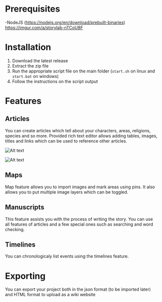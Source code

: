 # Prerequisites
-NodeJS (https://nodejs.org/en/download/prebuilt-binaries)
https://imgur.com/a/storylab-nTCoU8F

# Installation
 1. Download the latest release
 2. Extract the zip file
 3. Run the appropriate script file on the main folder (`start.sh` on linux and `start.bat` on windows)
 4. Follow the instructions on the script output
# Features

## Articles
You can create articles which tell about your characters, areas, religions, species and so more. Provided rich text editor allows adding tables, images, titles and links which can be used to reference other articles. 

![Alt text](https://i.imgur.com/X2Cl3lQ.png "Article")

![Alt text](https://i.imgur.com/Gx4KMYz.png "ArticleList")
## Maps

Map feature allows you to import images and mark areas using pins. It also allows you to put multiple image layers which can be toggled.

## Manuscripts
This feature assists you with the process of writing the story. You can use all features of articles and a few special ones such as searching and word checking.

## Timelines

You can chronologicaly list events using the timelines feature.


# Exporting
You can export your project both in the json format (to be imported later) and 
HTML format to upload as a wiki website
